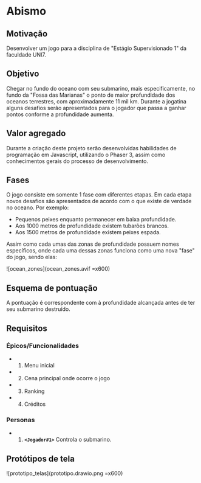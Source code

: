# Abismo

## Motivação

Desenvolver um jogo para a disciplina de "Estágio Supervisionado 1" da faculdade UNI7. 

## Objetivo

Chegar no fundo do oceano com seu submarino, mais especificamente, no fundo da "Fossa das Marianas" o ponto de maior profundidade dos oceanos terrestres, com aproximadamente 11 mil km. Durante a jogatina alguns desafios serão apresentados para o jogador que passa a ganhar pontos conforme a profundidade aumenta.

## Valor agregado

Durante a criação deste projeto serão desenvolvidas habilidades de programação em Javascript, utilizando o Phaser 3, assim como conhecimentos gerais do processo de desenvolvimento.

## Fases

O jogo consiste em somente 1 fase com diferentes etapas. Em cada etapa novos desafios são apresentados de acordo com o que existe de verdade no oceano. Por exemplo: 

* Pequenos peixes enquanto permanecer em baixa profundidade.
* Aos 1000 metros de profundidade existem tubarões brancos.
* Aos 1500 metros de profundidade existem peixes espada.

Assim como cada umas das zonas de profundidade possuem nomes específicos, onde cada uma dessas zonas funciona como uma nova "fase" do jogo, sendo elas:

![ocean_zones](ocean_zones.avif =x600)

## Esquema de pontuação

A pontuação é correspondente com à profundidade alcançada antes de ter seu submarino destruído.

## Requisitos

### Épicos/Funcionalidades
* 1. Menu inicial
* 2. Cena principal onde ocorre o jogo
* 3. Ranking
* 4. Créditos

### Personas
* 1. **`<Jogador#1>`** Controla o submarino.

## Protótipos de tela
![prototipo_telas](prototipo.drawio.png =x600)